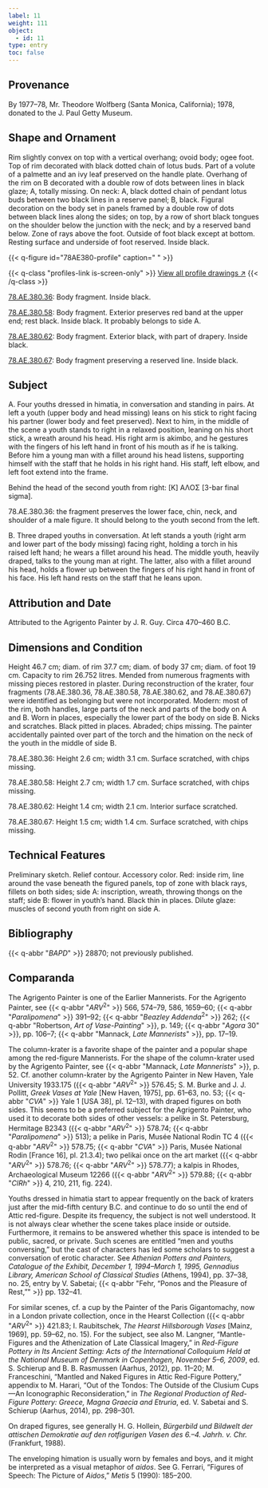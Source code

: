 ```yaml
---
label: 11
weight: 111
object:
  - id: 11
type: entry
toc: false
---
```


## Provenance

By 1977–78, Mr. Theodore Wolfberg (Santa Monica, California); 1978, donated to the J. Paul Getty Museum.

## Shape and Ornament

Rim slightly convex on top with a vertical overhang; ovoid body; ogee foot. Top of rim decorated with black dotted chain of lotus buds. Part of a volute of a palmette and an ivy leaf preserved on the handle plate. Overhang of the rim on B decorated with a double row of dots between lines in black glaze; A, totally missing. On neck: A, black dotted chain of pendant lotus buds between two black lines in a reserve panel; B, black. Figural decoration on the body set in panels framed by a double row of dots between black lines along the sides; on top, by a row of short black tongues on the shoulder below the junction with the neck; and by a reserved band below. Zone of rays above the foot. Outside of foot black except at bottom. Resting surface and underside of foot reserved. Inside black.

{{< q-figure id="78AE380-profile" caption=" " >}}

{{< q-class "profiles-link is-screen-only" >}}
[View all profile drawings ↗](/profiles/#78AE380-profile)
{{< /q-class >}}

[78.AE.380.36](http://www.getty.edu/art/collection/objects/106903/): Body fragment. Inside black.

[78.AE.380.58](http://www.getty.edu/art/collection/objects/106912/): Body fragment. Exterior preserves red band at the upper end; rest black. Inside black. It probably belongs to side A.

[78.AE.380.62](http://www.getty.edu/art/collection/objects/106916/): Body fragment. Exterior black, with part of drapery. Inside black.

[78.AE.380.67](http://www.getty.edu/art/collection/objects/106921/): Body fragment preserving a reserved line. Inside black.

## Subject

A. Four youths dressed in himatia, in conversation and standing in pairs. At left a youth (upper body and head missing) leans on his stick to right facing his partner (lower body and feet preserved). Next to him, in the middle of the scene a youth stands to right in a relaxed position, leaning on his short stick, a wreath around his head. His right arm is akimbo, and he gestures with the fingers of his left hand in front of his mouth as if he is talking. Before him a young man with a fillet around his head listens, supporting himself with the staff that he holds in his right hand. His staff, left elbow, and left foot extend into the frame.

Behind the head of the second youth from right: [K] AΛOΣ [3-bar final sigma].

78.AE.380.36: the fragment preserves the lower face, chin, neck, and shoulder of a male figure. It should belong to the youth second from the left.

B. Three draped youths in conversation. At left stands a youth (right arm and lower part of the body missing) facing right, holding a torch in his raised left hand; he wears a fillet around his head. The middle youth, heavily draped, talks to the young man at right. The latter, also with a fillet around his head, holds a flower up between the fingers of his right hand in front of his face. His left hand rests on the staff that he leans upon.

## Attribution and Date

Attributed to the Agrigento Painter by J. R. Guy. Circa 470–460 B.C.

## Dimensions and Condition

Height 46.7 cm; diam. of rim 37.7 cm; diam. of body 37 cm; diam. of foot 19 cm. Capacity to rim 26.752 litres. Mended from numerous fragments with missing pieces restored in plaster. During reconstruction of the krater, four fragments (78.AE.380.36, 78.AE.380.58, 78.AE.380.62, and 78.AE.380.67) were identified as belonging but were not incorporated. Modern: most of the rim, both handles, large parts of the neck and parts of the body on A and B. Worn in places, especially the lower part of the body on side B. Nicks and scratches. Black pitted in places. Abraded; chips missing. The painter accidentally painted over part of the torch and the himation on the neck of the youth in the middle of side B.

78.AE.380.36: Height 2.6 cm; width 3.1 cm. Surface scratched, with chips missing.

78.AE.380.58: Height 2.7 cm; width 1.7 cm. Surface scratched, with chips missing.

78.AE.380.62: Height 1.4 cm; width 2.1 cm. Interior surface scratched.

78.AE.380.67: Height 1.5 cm; width 1.4 cm. Surface scratched, with chips missing.

## Technical Features

Preliminary sketch. Relief contour. Accessory color. Red: inside rim, line around the vase beneath the figured panels, top of zone with black rays, fillets on both sides; side A: inscription, wreath, throwing thongs on the staff; side B: flower in youth’s hand. Black thin in places. Dilute glaze: muscles of second youth from right on side A.

## Bibliography

{{< q-abbr "*BAPD*" >}} 28870; not previously published.

## Comparanda

The Agrigento Painter is one of the Earlier Mannerists. For the Agrigento Painter, see {{< q-abbr "*ARV*<sup>2</sup>" >}} 566, 574–79, 586, 1659–60; {{< q-abbr "*Paralipomena*" >}} 391–92; {{< q-abbr "*Beazley Addenda*<sup>2</sup>" >}} 262; {{< q-abbr "Robertson, *Art of Vase-Painting*" >}}, p. 149; {{< q-abbr "*Agora* 30" >}}, pp. 106–7; {{< q-abbr "Mannack, *Late Mannerists*" >}}, pp. 17–19.

The column-krater is a favorite shape of the painter and a popular shape among the red-figure Mannerists. For the shape of the column-krater used by the Agrigento Painter, see {{< q-abbr "Mannack, *Late Mannerists*" >}}, p. 52. Cf. another column-krater by the Agrigento Painter in New Haven, Yale University 1933.175 ({{< q-abbr "*ARV*<sup>2</sup>" >}} 576.45; S. M. Burke and J. J. Pollitt, *Greek Vases at Yale* [New Haven, 1975], pp. 61–63, no. 53; {{< q-abbr "*CVA*" >}} Yale 1 [USA 38], pl. 12–13), with draped figures on both sides. This seems to be a preferred subject for the Agrigento Painter, who used it to decorate both sides of other vessels: a pelike in St. Petersburg, Hermitage B2343 ({{< q-abbr "*ARV*<sup>2</sup>" >}} 578.74; {{< q-abbr "*Paralipomena*" >}} 513); a pelike in Paris, Musée National Rodin TC 4 ({{< q-abbr "*ARV*<sup>2</sup>" >}} 578.75; {{< q-abbr "*CVA*" >}} Paris, Musée National Rodin [France 16], pl. 21.3.4); two pelikai once on the art market ({{< q-abbr "*ARV*<sup>2</sup>" >}} 578.76; {{< q-abbr "*ARV*<sup>2</sup>" >}} 578.77); a kalpis in Rhodes, Archaeological Museum 12266 ({{< q-abbr "*ARV*<sup>2</sup>" >}} 579.88; {{< q-abbr "*ClRh*" >}} 4, 210, 211, fig. 224).

Youths dressed in himatia start to appear frequently on the back of kraters just after the mid-fifth century B.C. and continue to do so until the end of Attic red-figure. Despite its frequency, the subject is not well understood. It is not always clear whether the scene takes place inside or outside. Furthermore, it remains to be answered whether this space is intended to be public, sacred, or private. Such scenes are entitled “men and youths conversing,” but the cast of characters has led some scholars to suggest a conversation of erotic character. See *Athenian Potters and Painters, Catalogue of the Exhibit, December 1, 1994–March 1, 1995, Gennadius Library, American School of Classical Studies* (Athens, 1994), pp. 37–38, no. 25, entry by V. Sabetai; {{< q-abbr "Fehr, “Ponos and the Pleasure of Rest,”" >}} pp. 132–41.

For similar scenes, cf. a cup by the Painter of the Paris Gigantomachy, now in a London private collection, once in the Hearst Collection ({{< q-abbr "*ARV*<sup>2</sup>" >}} 421.83; I. Raubitschek, *The Hearst Hillsborough Vases* [Mainz, 1969], pp. 59–62, no. 15). For the subject, see also M. Langner, “Mantle-Figures and the Athenization of Late Classical Imagery,” in *Red-Figure Pottery in Its Ancient Setting: Acts of the International Colloquium Held at the National Museum of Denmark in Copenhagen, November 5–6, 2009*, ed. S. Schierup and B. B. Rasmussen (Aarhus, 2012), pp. 11–20; M. Franceschini, “Mantled and Naked Figures in Attic Red-Figure Pottery,” appendix to M. Harari, “Out of the Tondos: The Outside of the Clusium Cups—An Iconographic Reconsideration,” in *The Regional Production of Red-Figure Pottery: Greece, Magna Graecia and Etruria*, ed. V. Sabetai and S. Schierup (Aarhus, 2014), pp. 298–301.

On draped figures, see generally H. G. Hollein, *Bürgerbild und Bildwelt der attischen Demokratie auf den rotfigurigen Vasen des 6.–4. Jahrh. v. Chr.* (Frankfurt, 1988).

The enveloping himation is usually worn by females and boys, and it might be interpreted as a visual metaphor of *aidos*. See G. Ferrari, “Figures of Speech: The Picture of *Aidos*,” *Metis* 5 (1990): 185–200.
